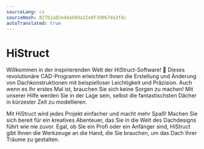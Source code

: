```yaml
---
sourceLang: cs
sourceHash: 827b2a02ed4a99da22e8f3d067da3fdc
autoTranslated: true
---
```


# HiStruct

Willkommen in der inspirierenden Welt der HiStruct-Software! 🚀 Dieses revolutionäre CAD-Programm erleichtert Ihnen die Erstellung und Änderung von Dachkonstruktionen mit beispielloser Leichtigkeit und Präzision. Auch wenn es Ihr erstes Mal ist, brauchen Sie sich keine Sorgen zu machen! Mit unserer Hilfe werden Sie in der Lage sein, selbst die fantastischsten Dächer in kürzester Zeit zu modellieren.

Mit HiStruct wird jedes Projekt einfacher und macht mehr Spaß! Machen Sie sich bereit für ein kreatives Abenteuer, das Sie in die Welt des Dachdesigns führt wie nie zuvor. Egal, ob Sie ein Profi oder ein Anfänger sind, HiStruct gibt Ihnen die Werkzeuge an die Hand, die Sie brauchen, um das Dach Ihrer Träume zu gestalten.

